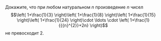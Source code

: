 Докажите, что при любом натуральном $n$ произведение $n$ чисел 
$$\left( 1+\frac{1}{3} \right)\left( 1+\frac{1}{8} \right)\left( 1+\frac{1}{15} \right)\left( 1+\frac{1}{24} \right)\cdot \ldots \cdot \left( 1+\frac{1}{{{n}^{2}}+2n} \right)$$ не превосходит 2.